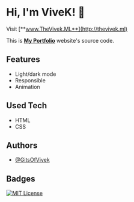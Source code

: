 # Hi, I'm ViveK! 👋

Visit [**www.TheVivek.ML**](http://thevivek.ml)

This is [**My Portfolio**](https://gitsofvivek.github.io/MyPortfolio) website's source code.


## Features

- Light/dark mode
- Responsible
- Animation
## Used Tech
- HTML
- CSS

## Authors

- [@GitsOfVivek](https://www.github.com/GitsOfVivek)


## Badges
[![MIT License](https://img.shields.io/badge/License-MIT-green.svg)](https://github.com/GitsOfVivek/MyPortfolio/blob/main/LICENSE)


